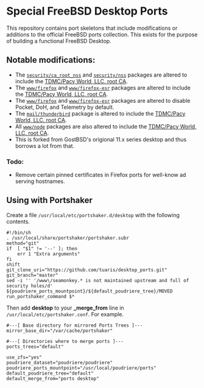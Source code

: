 Special FreeBSD Desktop Ports
=====

This repository contains port skeletons that include modifications or additions to the official FreeBSD ports collection.  This exists for the purpose of building a functional FreeBSD Desktop.

## Notable modifications:

* The [`security/ca_root_nss`](https://www.freshports.org/security/ca_root_nss) and [`security/nss`](https://www.freshports.org/security/nss) packages are altered to include the [TDMC/Pacy World, LLC. root CA](http://www.pacyworld.com/ca.php).
* The [`www/firefox`](https://www.freshports.org/www/firefox) and [`www/firefox-esr`](https://www.freshports.org/www/firefox-esr) packages are altered to include the [TDMC/Pacy World, LLC. root CA](http://www.pacyworld.com/ca.php).
* The [`www/firefox`](https://www.freshports.org/www/firefox) and [`www/firefox-esr`](https://www.freshports.org/www/firefox-esr) packages are altered to disable Pocket, DoH, and Telemetry by default.
* The [`mail/thunderbird`](https://www.freshports.org/mail/thunderbird) package is altered to include the [TDMC/Pacy World, LLC. root CA](http://www.pacyworld.com/ca.php).
* All [`www/node`](https://www.freshports.org/www/node) packages are also altered to include the [TDMC/Pacy World, LLC. root CA](http://www.pacyworld.com/ca.php).
* This is forked from GostBSD's origional 11.x series desktop and thus borrows a lot from that.

### Todo:

* Remove certain pinned certificates in Firefox ports for well-know ad serving hostnames.

## Using with Portshaker

Create a file `/usr/local/etc/portshaker.d/desktop` with the following contents.
```
#!/bin/sh
. /usr/local/share/portshaker/portshaker.subr
method="git"
if	[ "$1" != '--' ]; then
	err 1 "Extra arguments"
fi
shift
git_clone_uri="https://github.com/tuaris/desktop_ports.git"
git_branch="master"
sed -i '' '/www\/seamonkey.* is not maintained upstream and full of security holes/d' ${poudriere_ports_mountpoint}/${default_poudriere_tree}/MOVED
run_portshaker_command $*
```

Then add **desktop** to your **_merge_from** line in `/usr/local/etc/portshaker.conf`.  For example.

```
#---[ Base directory for mirrored Ports Trees ]---
mirror_base_dir="/var/cache/portshaker"

#---[ Directories where to merge ports ]---
ports_trees="default"

use_zfs="yes"
poudriere_dataset="poudriere/poudriere"
poudriere_ports_mountpoint="/usr/local/poudriere/ports"
default_poudriere_tree="default"
default_merge_from="ports desktop"
```
